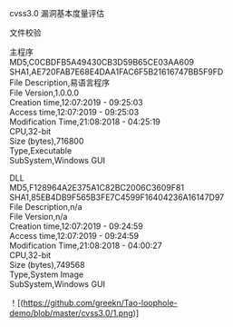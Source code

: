 cvss3.0 漏洞基本度量评估

文件校验

主程序  
MD5,C0CBDFB5A49430CB3D59B65CE03AA609  
SHA1,AE720FAB7E68E4DAA1FAC6F5B21616747BB5F9FD  
File Description,易语言程序  
File Version,1.0.0.0  
Creation time,12:07:2019 - 09:25:03  
Access time,12:07:2019 - 09:25:03  
Modification Time,21:08:2018 - 04:25:19  
CPU,32-bit  
Size (bytes),716800  
Type,Executable  
SubSystem,Windows GUI  


DLL  
MD5,F128964A2E375A1C82BC2006C3609F81  
SHA1,85EB4DB9F565B3FE7C4599F16404236A16147D97  
File Description,n/a  
File Version,n/a  
Creation time,12:07:2019 - 09:24:59  
Access time,12:07:2019 - 09:24:59  
Modification Time,21:08:2018 - 04:00:27  
CPU,32-bit  
Size (bytes),749568  
Type,System Image  
SubSystem,Windows GUI  



！[(https://github.com/greekn/Tao-loophole-demo/blob/master/cvss3.0/1.png)]


